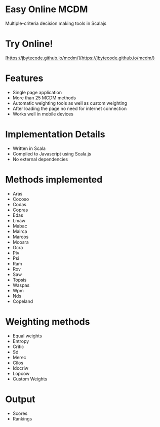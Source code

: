 # Easy Online MCDM 

Multiple-criteria decision making tools in Scalajs

# Try Online!

[https://jbytecode.github.io/mcdm/](https://jbytecode.github.io/mcdm/)

# Features

- Single page application 
- More than 25 MCDM methods 
- Automatic weighting tools as well as custom weighting
- After loading the page no need for internet connection
- Works well in mobile devices

# Implementation Details 

- Written in Scala 
- Compiled to Javascript using Scala.js
- No external dependencies

# Methods implemented

- Aras
- Cocoso
- Codas
- Copras
- Edas
- Lmaw
- Mabac
- Mairca
- Marcos
- Moosra
- Ocra
- Piv
- Psi
- Ram
- Rov
- Saw
- Topsis
- Waspas
- Wpm
- Nds
- Copeland

# Weighting methods 

- Equal weights
- Entropy
- Critic
- Sd
- Merec
- Cilos
- Idocriw
- Lopcow
- Custom Weights


# Output

- Scores
- Rankings

